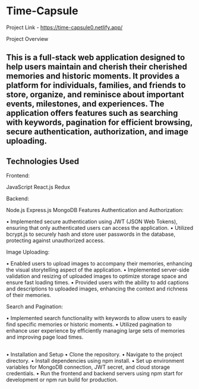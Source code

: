 # Time-Capsule

Project Link - https://time-capsule0.netlify.app/

Project Overview
## This is a full-stack web application designed to help users maintain and cherish their cherished memories and historic moments. It provides a platform for individuals, families, and friends to store, organize, and reminisce about important events, milestones, and experiences. The application offers features such as searching with keywords, pagination for efficient browsing, secure authentication, authorization, and image uploading.

## Technologies Used

Frontend:

JavaScript
React.js
Redux

Backend:

Node.js
Express.js
MongoDB
Features
Authentication and Authorization:

• Implemented secure authentication using JWT (JSON Web Tokens), ensuring that only authenticated users can access the application.
• Utilized bcrypt.js to securely hash and store user passwords in the database, protecting against unauthorized access.

Image Uploading:

•   Enabled users to upload images to accompany their memories, enhancing the visual storytelling aspect of the application.
•  Implemented server-side validation and resizing of uploaded images to optimize storage space and ensure fast loading times.
• Provided users with the ability to add captions and descriptions to uploaded images, enhancing the context and richness of their memories.

Search and Pagination:

• Implemented search functionality with keywords to allow users to easily find specific memories or historic moments.
• Utilized pagination to enhance user experience by efficiently managing large sets of memories and improving page load times.

## 
• Installation and Setup
• Clone the repository.
• Navigate to the project directory.
• Install dependencies using npm install.
• Set up environment variables for MongoDB connection, JWT secret, and cloud storage credentials.
• Run the frontend and backend servers using npm start for development or npm run build for production.


